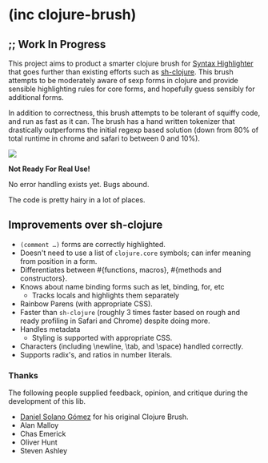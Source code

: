 # (inc clojure-brush)

## ;; Work In Progress

This project aims to product a smarter clojure brush for [Syntax Highlighter](https://github.com/alexgorbatchev/SyntaxHighlighter) that goes further than existing efforts such as [sh-clojure](https://github.com/sattvik/sh-clojure). This brush attempts to be moderately aware of sexp forms in clojure and provide sensible highlighting rules for core forms, and hopefully guess sensibly for additional forms. 

In addition to correctness, this brush attempts to be tolerant of squiffy code, and run as fast as it can. The brush has a hand written tokenizer that drastically outperforms the initial regexp based solution (down from 80% of total runtime in chrome and safari to between 0 and 10%).

<img src="http://media.brehaut.net/files/tmp/clojure-brush.png">

**Not Ready For Real Use!** 

No error handling exists yet. Bugs abound.

The code is pretty hairy in a lot of places.

## Improvements over sh-clojure

 * `(comment …)` forms are correctly highlighted.
 * Doesn't need to use a list of `clojure.core` symbols; can infer meaning from position in a form.
 * Differentiates between #{functions, macros}, #{methods and constructors}.
 * Knows about name binding forms such as let, binding, for, etc
    * Tracks locals and highlights them separately
 * Rainbow Parens (with appropriate CSS).
 * Faster than `sh-clojure` (roughly 3 times faster based on rough and ready profiling in Safari 
   and Chrome) despite doing more.
 * Handles metadata
    * Styling is supported with appropriate CSS. 
 * Characters (including \newline, \tab, and \space) handled correctly.
 * Supports radix's, and ratios in number literals.

### Thanks

The following people supplied feedback, opinion, and critique during the development of this lib.

 * [Daniel Solano Gómez](http://www.deepbluelambda.org/) for his original Clojure Brush.
 * Alan Malloy
 * Chas Emerick
 * Oliver Hunt 
 * Steven Ashley
